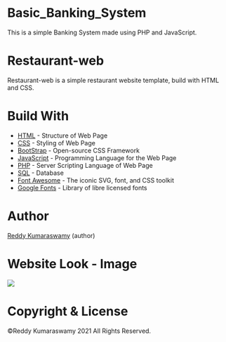# Basic_Banking_System
This is a simple Banking System made using PHP and JavaScript.

# Restaurant-web
Restaurant-web is a simple restaurant website template, build with HTML and CSS.

# Build With
<ul>
  <li><a href="https://www.w3schools.com/html/">HTML</a> - Structure of Web Page</li>
  <li><a href="https://www.w3schools.com/css/">CSS</a> - Styling of Web Page</li>
  <li><a href="https://www.w3schools.com/bootstrap/bootstrap_ver.asp">BootStrap</a> - Open-source CSS Framework</li>
  <li><a href="https://www.w3schools.com/js/">JavaScript</a> - Programming Language for the Web Page</li>
  <li><a href="https://www.w3schools.com/php/">PHP</a> - Server Scripting Language of Web Page</li>
  <li><a href="https://www.w3schools.com/sql/">SQL</a> - Database</li>
  <li><a href="https://fontawesome.com/">Font Awesome</a> - The iconic SVG, font, and CSS toolkit</li>
  <li><a href="https://fonts.google.com/">Google Fonts</a> - Library of libre licensed fonts</li>
</ul>

# Author
<a href="https://github.com/reddykumaraswamy">Reddy Kumaraswamy</a> (author)

# Website Look - Image
<img src="img/Project 1.jpeg">

# Copyright & License
 &copy;Reddy Kumaraswamy 2021 All Rights Reserved.
